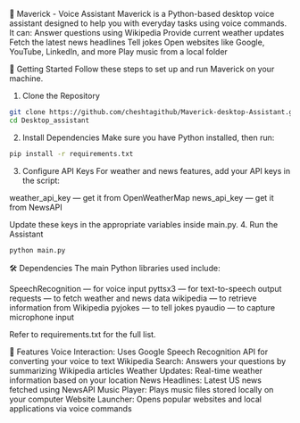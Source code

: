 🧠 Maverick - Voice Assistant
Maverick is a Python-based desktop voice assistant designed to help you with everyday tasks using voice commands. It can:
Answer questions using Wikipedia
Provide current weather updates
Fetch the latest news headlines
Tell jokes
Open websites like Google, YouTube, LinkedIn, and more
Play music from a local folder

🚀 Getting Started
Follow these steps to set up and run Maverick on your machine.

1. Clone the Repository
```bash
git clone https://github.com/cheshtagithub/Maverick-desktop-Assistant.git
cd Desktop_assistant
```
2. Install Dependencies
Make sure you have Python installed, then run:
```bash
pip install -r requirements.txt
```
3. Configure API Keys
For weather and news features, add your API keys in the script:

weather_api_key — get it from OpenWeatherMap
news_api_key — get it from NewsAPI

Update these keys in the appropriate variables inside main.py.
4. Run the Assistant
```bash
python main.py
```
🛠️ Dependencies
The main Python libraries used include:

SpeechRecognition — for voice input
pyttsx3 — for text-to-speech output
requests — to fetch weather and news data
wikipedia — to retrieve information from Wikipedia
pyjokes — to tell jokes
pyaudio — to capture microphone input

Refer to requirements.txt for the full list.

🎤 Features
Voice Interaction: Uses Google Speech Recognition API for converting your voice to text
Wikipedia Search: Answers your questions by summarizing Wikipedia articles
Weather Updates: Real-time weather information based on your location
News Headlines: Latest US news fetched using NewsAPI
Music Player: Plays music files stored locally on your computer
Website Launcher: Opens popular websites and local applications via voice commands
